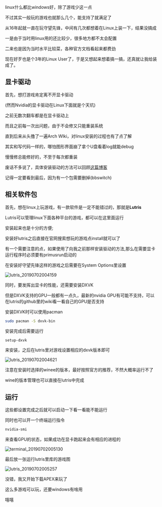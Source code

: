 linux什么都比windows好，除了游戏少这一点

不过其实一般玩的游戏也就那么几个，能支持了就满足了

从16年起就一直在玩守望先锋，中间有几次都想着在Linux上装一下，结果没搞成

一是由于当时用linux用的还比较少，很多地方都不太会配置

二来也是因为当时水平比较菜，各种官方文档看起来都费劲

现在好歹也是个3年的Linux User了，于是又想起来想着搞一搞，还真就让我给装成了。



## 显卡驱动

首先，想打游戏肯定离不开显卡驱动

(然而Nvidia的显卡驱动在Linux下面就是个天坑)

之前无数次翻车都是在显卡驱动上

而且之前每一次出问题，由于不会修又只能重装系统

直到后来从头撸了一遍Arch WIki，对linux安装的过程也有了点了解

其实和写代码一样的，哪怕图形界面崩了拿个U盘看着log就能debug

慢慢修总能修好的，不至于每次都重装

废话不多说了，具体安装驱动的方法可以回顾[这篇博客](http://river-li.me/2018/12/07/nvidia/)

记得一定要看到最后，因为有一个包需要删掉(bbswitch)



## 相关软件包

首先，想在linux上玩游戏，有一款软件是一定不能错过的，那就是**Lutris**

Lutris可以管理linux下面各种平台的游戏，都可以在这里面运行

安装起来也是十分的方便;

安装好lutris之后直接在官网搜索想玩的游戏点install就可以了

有一个需要注意的点，如果使用了向我之前那样安装驱动的方法,那么在需要显卡运行程序时必须要有primusrun启动的

在安装好守望先锋这样的游戏之后需要在System Options里设置

![lutris_20190702004159](https://static.hack1s.fun/images/2021/02/24/lutris_20190702004159.png)

同时，要发挥出显卡的性能，还需要安装DXVK

但是DXVK支持的GPU一般都有一点久，最新的nvidia GPU有可能不支持，可以在lutris的github里的wiki看一看自己的GPU是否支持

安装DXVK时可以使用pacman

```bash
sudo pacman -S dxvk-bin
```

安装完成后需要运行

```bash
setup-dxvk
```

来安装，之后在lutris里对游戏设置相应的dxvk版本即可

![lutris_20190702004621](https://static.hack1s.fun/images/2021/02/24/lutris_20190702004621.png)

注意在安装时选择的winee的版本，最好按照官方的推荐，不然大概率运行不了



wine的版本管理也可以直接在lutris中完成



## 运行

这些都设置完成之后就可以启动一下看一看能不能运行

同时也可以开一个终端运行指令

```bash
nvidia-smi
```

来查看GPU的状态，如果成功在显卡跑起来会有相应的进程的

![terminal_20190702005130](https://static.hack1s.fun/images/2021/02/24/terminal_20190702005130.png)

最后放一张运行lutris里库的游戏图

![lutris_20190702005257](https://static.hack1s.fun/images/2021/02/24/lutris_20190702005257.png)

没错，我又开始下载APEX来玩了

这么多游戏可以玩，还要windows有啥用

嘻嘻